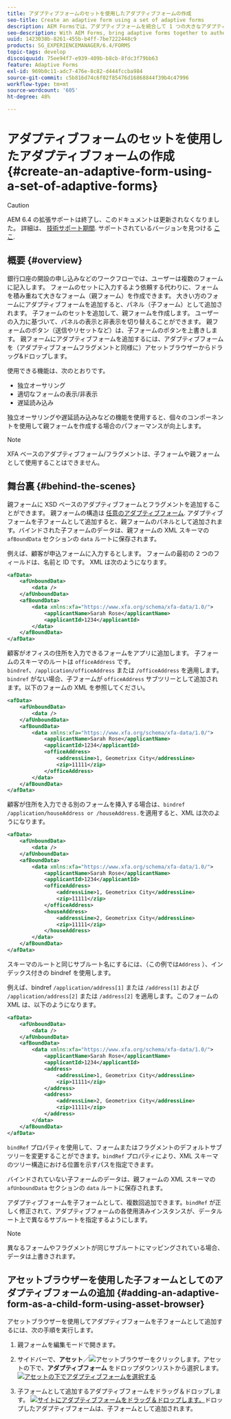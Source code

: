 ```yaml
---
title: アダプティブフォームのセットを使用したアダプティブフォームの作成
seo-title: Create an adaptive form using a set of adaptive forms
description: AEM Formsでは、アダプティブフォームを統合して 1 つの大きなアダプティブフォームを作成し、その機能を理解します。
seo-description: With AEM Forms, bring adaptive forms together to author a single large adaptive form, and understand its features.
uuid: 1423038b-8261-455b-b4ff-7be7222448c9
products: SG_EXPERIENCEMANAGER/6.4/FORMS
topic-tags: develop
discoiquuid: 75ee94f7-e939-409b-b8cb-8fdc3f79bb63
feature: Adaptive Forms
exl-id: 969b0c11-adc7-476e-8c82-d444fccba984
source-git-commit: c5b816d74c6f02f85476d16868844f39b4c47996
workflow-type: tm+mt
source-wordcount: '605'
ht-degree: 48%

---
```


# アダプティブフォームのセットを使用したアダプティブフォームの作成 {#create-an-adaptive-form-using-a-set-of-adaptive-forms}

>[!CAUTION]
>
>AEM 6.4 の拡張サポートは終了し、このドキュメントは更新されなくなりました。 詳細は、 [技術サポート期間](https://helpx.adobe.com/jp/support/programs/eol-matrix.html). サポートされているバージョンを見つける [ここ](https://experienceleague.adobe.com/docs/?lang=ja).

## 概要 {#overview}

銀行口座の開設の申し込みなどのワークフローでは、ユーザーは複数のフォームに記入します。 フォームのセットに入力するよう依頼する代わりに、フォームを積み重ねて大きなフォーム（親フォーム）を作成できます。 大きい方のフォームにアダプティブフォームを追加すると、パネル（子フォーム）として追加されます。 子フォームのセットを追加して、親フォームを作成します。 ユーザーの入力に基づいて、パネルの表示と非表示を切り替えることができます。 親フォームのボタン（送信やリセットなど）は、子フォームのボタンを上書きします。 親フォームにアダプティブフォームを追加するには、アダプティブフォームを（アダプティブフォームフラグメントと同様に）アセットブラウザーからドラッグ&amp;ドロップします。

使用できる機能は、次のとおりです。

* 独立オーサリング
* 適切なフォームの表示/非表示
* 遅延読み込み

独立オーサリングや遅延読み込みなどの機能を使用すると、個々のコンポーネントを使用して親フォームを作成する場合のパフォーマンスが向上します。

>[!NOTE]
>
>XFA ベースのアダプティブフォーム/フラグメントは、子フォームや親フォームとして使用することはできません。

## 舞台裏 {#behind-the-scenes}

親フォームに XSD ベースのアダプティブフォームとフラグメントを追加することができます。 親フォームの構造は [任意のアダプティブフォーム](/help/forms/using/prepopulate-adaptive-form-fields.md). アダプティブフォームを子フォームとして追加すると、親フォームのパネルとして追加されます。バインドされた子フォームのデータは、親フォームの XML スキーマの `afBoundData` セクションの `data` ルートに保存されます。

例えば、顧客が申込フォームに入力するとします。 フォームの最初の 2 つのフィールドは、名前と ID です。 XML は次のようになります。

```xml
<afData>
    <afUnboundData>
        <data />
    </afUnboundData>
    <afBoundData>
        <data xmlns:xfa="https://www.xfa.org/schema/xfa-data/1.0/">
            <applicantName>Sarah Rose</applicantName>
            <applicantId>1234</applicantId>
        </data>
    </afBoundData>
</afData>
```

顧客がオフィスの住所を入力できるフォームをアプリに追加します。 子フォームのスキーマのルートは `officeAddress` です。`bindref`、`/application/officeAddress` または `/officeAddress` を適用します。`bindref` がない場合、子フォームが `officeAddress` サブツリーとして追加されます。以下のフォームの XML を参照してください。

```xml
<afData>
    <afUnboundData>
        <data />
    </afUnboundData>
    <afBoundData>
        <data xmlns:xfa="https://www.xfa.org/schema/xfa-data/1.0/">
            <applicantName>Sarah Rose</applicantName>
            <applicantId>1234</applicantId>
            <officeAddress>
                <addressLine>1, Geometrixx City</addressLine>
                <zip>11111</zip>
            </officeAddress>
        </data>
    </afBoundData>
</afData>
```

顧客が住所を入力できる別のフォームを挿入する場合は、`bindref` `/application/houseAddress or /houseAddress.`を適用すると、XML は次のようになります。

```xml
<afData>
    <afUnboundData>
        <data />
    </afUnboundData>
    <afBoundData>
        <data xmlns:xfa="https://www.xfa.org/schema/xfa-data/1.0/">
            <applicantName>Sarah Rose</applicantName>
            <applicantId>1234</applicantId>
            <officeAddress>
                <addressLine>1, Geometrixx City</addressLine>
                <zip>11111</zip>
            </officeAddress>
            <houseAddress>
                <addressLine>2, Geometrixx City</addressLine>
                <zip>11111</zip>
            </houseAddress>
        </data>
    </afBoundData>
</afData>
```

スキーマのルートと同じサブルート名にするには、（この例では`Address` ）、インデックス付きの bindref を使用します。

例えば、bindref `/application/address[1]` または `/address[1]` および `/application/address[2]` または `/address[2]` を適用します。このフォームの XML は、以下のようになります。

```xml
<afData>
    <afUnboundData>
        <data />
    </afUnboundData>
    <afBoundData>
        <data xmlns:xfa="https://www.xfa.org/schema/xfa-data/1.0/">
            <applicantName>Sarah Rose</applicantName>
            <applicantId>1234</applicantId>
            <address>
                <addressLine>1, Geometrixx City</addressLine>
                <zip>11111</zip>
            </address>
            <address>
                <addressLine>2, Geometrixx City</addressLine>
                <zip>11111</zip>
            </address>
        </data>
    </afBoundData>
</afData>
```

`bindRef` プロパティを使用して、フォームまたはフラグメントのデフォルトサブツリーを変更することができます。`bindRef` プロパティにより、XML スキーマのツリー構造における位置を示すパスを指定できます。

バインドされていない子フォームのデータは、親フォームの XML スキーマの `afUnboundData` セクションの `data` ルートに保存されます。

アダプティブフォームを子フォームとして、複数回追加できます。`bindRef` が正しく修正されて、アダプティブフォームの各使用済みインスタンスが、データルート上で異なるサブルートを指定するようにします。

>[!NOTE]
>
>異なるフォームやフラグメントが同じサブルートにマッピングされている場合、データは上書きされます。

## アセットブラウザーを使用した子フォームとしてのアダプティブフォームの追加 {#adding-an-adaptive-form-as-a-child-form-using-asset-browser}

アセットブラウザーを使用してアダプティブフォームを子フォームとして追加するには、次の手順を実行します。

1. 親フォームを編集モードで開きます。
1. サイドバーで、**アセット**／![アセットブラウザー](assets/assets-browser.png)をクリックします。アセットの下で、**アダプティブフォーム** をドロップダウンリストから選択します。
   [ ![アセットの下でアダプティブフォームを選択する](assets/asset.png)](assets/asset-1.png)

1. 子フォームとして追加するアダプティブフォームをドラッグ＆ドロップします。
   [ ![サイトにアダプティブフォームをドラッグ＆ドロップします。](assets/drag-drop.png)](assets/drag-drop-1.png)ドロップしたアダプティブフォームは、子フォームとして追加されます。
